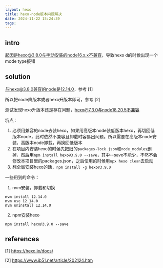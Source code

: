 ```yaml
---
layout: hexo
title: hexo-node版本问题解决
date: 2024-11-22 15:24:39
tags:
---
```


## intro

起因是hexo@3.8.0与手动安装的node16.x.x不兼容，导致hexo d的时侯出现一个mode type报错



## solution

与hexo@3.8.0兼容的node是12.14.0，参考 [1]

所以把node降版本或者hexo升版本即可，参考 [2]

测试发现hexo升版本还是存在问题，hexo@7.3.0与node18.20.5不兼容



坑点：

1. 必须用兼容的node去装hexo，如果用高版本node装低版本hexo，再切回低版本node，此时依然不兼容且卸载时容易出问题。所以需要在高版本node安装，高版本node卸载，再换回低版本
2. 在项目内安装hexo的时侯先把旧的`packages-lock.json`和`node_modules`删掉，然后用`npm install hexo@3.9.0 --save`，其中--save不能少，不然不会修改本项目里的packages.json，之后使用的时候用`npx hexo clean`去启动
3. 想全局安装hexo的话，`npm install -g hexo@3.9.0 `





一些用到的命令：

1. nvm安装，卸载和切换

```
nvm install 12.14.0
nvm use 12.14.0
nvm uninstall 12.14.0
```

2. npm安装hexo

```
npm install hexo@3.9.0 --save
```





## references

[1] https://hexo.io/docs/

[2] https://www.jb51.net/article/202124.htm